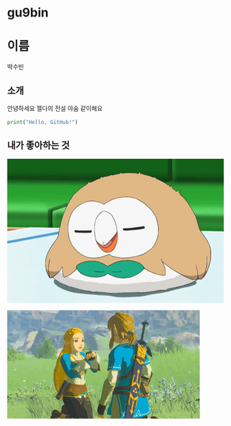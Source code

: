 # gu9bin
# 이름
박수빈

## 소개
안녕하세요 젤다의 전설 야숨 같이해요 

```py
print("Hello, GitHub!")
```
## 내가 좋아하는 것
![나몰빼미](나몰빼미.gif)

![젤다](젤다.gif)
